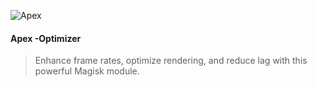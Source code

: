 
![Apex](https://github.com/user-attachments/assets/658e1717-551f-4ea7-9284-c59f146fee77)

#### Apex -Optimizer
> Enhance frame rates, optimize rendering, and reduce lag with this powerful Magisk module.

